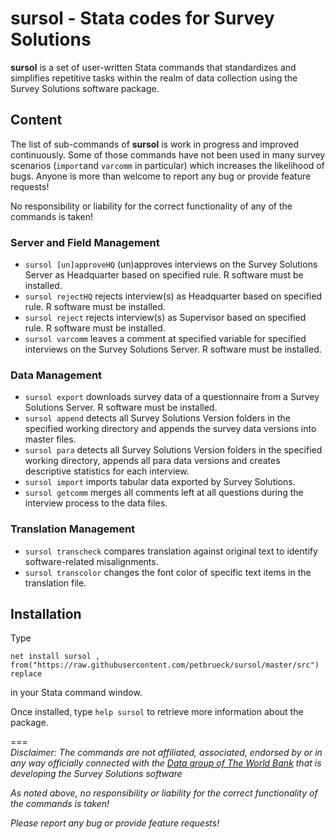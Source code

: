 # sursol - Stata codes for Survey Solutions 

**sursol** is a set of user-written Stata commands that standardizes and simplifies repetitive tasks within the realm of data collection using the Survey Solutions software package.

## **Content**
The list of sub-commands of **sursol**  is work in progress and improved continuously. Some of those commands have not been used in many survey scenarios (`import`and `varcomm` in particular) which increases the likelihood of bugs. Anyone is more than welcome to report any bug or provide feature requests!

No responsibility or liability for the correct functionality of any of the commands is taken!

### Server and Field Management
- `sursol [un]approveHQ` (un)approves interviews on the Survey Solutions Server as Headquarter based on specified rule. R software must be installed.
- `sursol rejectHQ`  rejects interview(s) as Headquarter based on specified rule. R software must be installed. 
- `sursol reject`  rejects interview(s) as Supervisor based on specified rule. R software must be installed. 
- `sursol varcomm`  leaves a comment at specified variable for specified interviews on the Survey Solutions Server. R software must be installed.

### Data Management
- `sursol export`  downloads survey data of a questionnaire from a Survey Solutions Server. R software must be installed.
- `sursol append`  detects all Survey Solutions Version folders  in the specified working directory and appends the survey data versions into master files. 
- `sursol para`  detects all Survey Solutions Version folders in the specified working directory, appends all para data versions and creates descriptive statistics for each interview.
- `sursol import` imports tabular data exported by Survey Solutions.
- `sursol getcomm` merges all comments left at all questions during the interview process to the data files. 


### Translation Management
- `sursol transcheck` compares translation against original text to identify software-related misalignments.
- `sursol transcolor` changes the font color of specific text items in the translation file. 

## **Installation**
Type 

`net install sursol , from("https://raw.githubusercontent.com/petbrueck/sursol/master/src") replace`  

in your Stata command window.

Once installed, type
`help sursol` to retrieve more information about the package.







===  
*Disclaimer: The commands are not affiliated, associated, endorsed by or in any way officially connected with the [Data group of The World Bank](https://mysurvey.solutions/) that is developing the Survey Solutions software*

*As noted above, no responsibility or liability for the correct functionality of the commands is taken!*

*Please report any bug or provide feature requests!*

